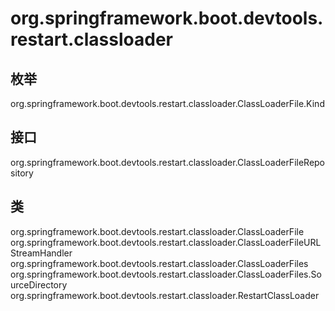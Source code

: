 # org.springframework.boot.devtools.restart.classloader

## 枚举

org.springframework.boot.devtools.restart.classloader.ClassLoaderFile.Kind

## 接口

org.springframework.boot.devtools.restart.classloader.ClassLoaderFileRepository

## 类

org.springframework.boot.devtools.restart.classloader.ClassLoaderFile
org.springframework.boot.devtools.restart.classloader.ClassLoaderFileURLStreamHandler
org.springframework.boot.devtools.restart.classloader.ClassLoaderFiles
org.springframework.boot.devtools.restart.classloader.ClassLoaderFiles.SourceDirectory
org.springframework.boot.devtools.restart.classloader.RestartClassLoader




